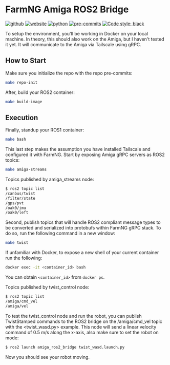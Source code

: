 # FarmNG Amiga ROS2 Bridge
[![github](https://img.shields.io/badge/GitHub-ucmercedrobotics-181717.svg?style=flat&logo=github)](https://github.com/ucmercedrobotics)
[![website](https://img.shields.io/badge/Website-UCMRobotics-5087B2.svg?style=flat&logo=telegram)](https://robotics.ucmerced.edu/)
[![python](https://img.shields.io/badge/Python-3.10.12-3776AB.svg?style=flat&logo=python&logoColor=white)](https://www.python.org)
[![pre-commits](https://img.shields.io/badge/pre--commit-enabled-brightgreen?logo=pre-commit&logoColor=white)](https://github.com/pre-commit/pre-commit)
[![Code style: black](https://img.shields.io/badge/code%20style-black-000000.svg)](https://github.com/psf/black)
<!-- TODO: work to enable mypy -->
<!-- [![Checked with mypy](http://www.mypy-lang.org/static/mypy_badge.svg)](http://mypy-lang.org/) -->
<!-- TODO: work to enable pydocstyle -->
<!-- [![pydocstyle](https://img.shields.io/badge/pydocstyle-enabled-AD4CD3)](http://www.pydocstyle.org/en/stable/) -->

<!-- [![arXiv](https://img.shields.io/badge/arXiv-2409.04653-b31b1b.svg)](https://arxiv.org/abs/2409.04653) -->

To setup the environment, you'll be working in Docker on your local machine. In theory, this should also work on the Amiga, but I haven't tested it yet.
It will communicate to the Amiga via Tailscale using gRPC.
## How to Start
Make sure you initialize the repo with the repo pre-commits:
```bash
make repo-init
```

<!-- To start, make your local Docker network to connect your VNC client, local machine, and Amiga together. You'll use this later when remote controlling the Amiga.
```bash
make network
``` -->

After, build your ROS2 container:
```bash
make build-image
```

<!-- Next, standup the VNC container to forward X11 to your web browser. You can see this at `localhost:8080`.
```bash
make vnc
``` -->
## Execution
Finally, standup your ROS1 container:
```bash
make bash
```

This last step makes the assumption you have installed Tailscale and configured it with FarmNG.
Start by exposing Amiga gRPC servers as ROS2 topics:
```bash
make amiga-streams
```

Topics published by amiga_streams node:
```bash
$ ros2 topic list
/canbus/twist
/filter/state
/gps/pvt
/oak0/imu
/oak0/left
```

Second, publish topics that will handle ROS2 compliant message types to be converted and serialized into protobufs within FarmNG gRPC stack.
To do so, run the following command in a new window:
```bash
make twist
```

If unfamiliar with Docker, to expose a new shell of your current container run the following:
```bash
docker exec -it <container_id> bash
```
You can obtain `<container_id>` from `docker ps`.

Topics published by twist_control node:
```bash
$ ros2 topic list
/amiga/cmd_vel
/amiga/vel
```
To test the twist_control node and run the robot, you can publish TwistStamped commands to the ROS2 bridge on the /amiga/cmd_vel topic with the <twist_wasd.py> example. This node will send a linear velocity command of 0.5 m/s along the x-axis, also make sure to set the robot on <AUTO CONTROL> mode: 
```bash
$ ros2 launch amiga_ros2_bridge twist_wasd.launch.py
```
Now you should see your robot moving. 
